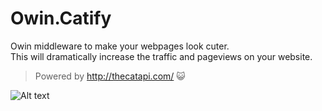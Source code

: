 Owin.Catify
====================  

Owin middleware to make your webpages look cuter.  
This will dramatically increase the traffic and pageviews on your website.

> Powered by http://thecatapi.com/ :smiley_cat:

![Alt text](http://thecatapi.com/api/images/get?size=med "It's a cat!")
